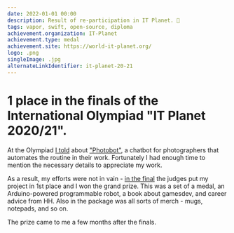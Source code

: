 ```yaml
---
date: 2022-01-01 00:00
description: Result of re-participation in IT Planet. 🥳
tags: vapor, swift, open-source, diploma
achievement.organization: IT-Planet
achievement.type: medal
achievement.site: https://world-it-planet.org/
logo: .png
singleImage: .jpg
alternateLinkIdentifier: it-planet-20-21
---
```

# 1 place in the finals of the International Olympiad "IT Planet 2020/21".

At the Olympiad [I told](https://youtu.be/bvpScG3gJM0?t=5050) about ["Photobot"](https://coolone.ru/projects/photobot/), a chatbot for photographers that automates the routine in their work. Fortunately I had enough time to mention the necessary details to appreciate my work.

As a result, my efforts were not in vain - [in the final](https://www.youtube.com/watch?v=heqDvEmU368) the judges put my project in 1st place and I won the grand prize. This was a set of a medal, an Arduino-powered programmable robot, a book about gamesdev, and career advice from HH. Also in the package was all sorts of merch - mugs, notepads, and so on.

The prize came to me a few months after the finals.
